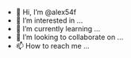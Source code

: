 - 👋 Hi, I’m @alex54f
- 👀 I’m interested in ...
- 🌱 I’m currently learning ...
- 💞️ I’m looking to collaborate on ...
- 📫 How to reach me ...

<!---
alex54f/alex54f is a ✨ special ✨ repository because its `README.md` (this file) appears on your GitHub profile.
You can click the Preview link to take a look at your changes.
--->
